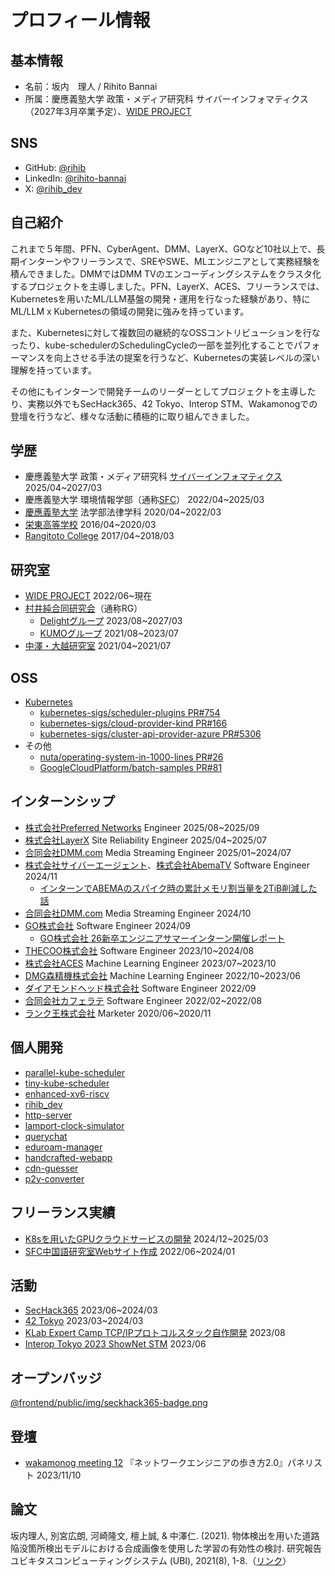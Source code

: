 # プロフィール情報

## 基本情報

- 名前：坂内　理人 / Rihito Bannai
- 所属：慶應義塾大学 政策・メディア研究科 サイバーインフォマティクス（2027年3月卒業予定）、[WIDE PROJECT](https://www.wide.ad.jp/)

## SNS

- GitHub: [@rihib](https://github.com/rihib)
- LinkedIn: [@rihito-bannai](https://www.linkedin.com/in/rihito-bannai/)
- X: [@rihib_dev](https://x.com/rihib_dev)

## 自己紹介

これまで５年間、PFN、CyberAgent、DMM、LayerX、GOなど10社以上で、長期インターンやフリーランスで、SREやSWE、MLエンジニアとして実務経験を積んできました。DMMではDMM TVのエンコーディングシステムをクラスタ化するプロジェクトを主導しました。PFN、LayerX、ACES、フリーランスでは、Kubernetesを用いたML/LLM基盤の開発・運用を行なった経験があり、特にML/LLM x Kubernetesの領域の開発に強みを持っています。

また、Kubernetesに対して複数回の継続的なOSSコントリビューションを行なったり、kube-schedulerのSchedulingCycleの一部を並列化することでパフォーマンスを向上させる手法の提案を行うなど、Kubernetesの実装レベルの深い理解を持っています。

その他にもインターンで開発チームのリーダーとしてプロジェクトを主導したり、実務以外でもSecHack365、42 Tokyo、Interop STM、Wakamonogでの登壇を行うなど、様々な活動に積極的に取り組んできました。

## 学歴

- 慶應義塾大学 政策・メディア研究科 [サイバーインフォマティクス](https://www.sfc.keio.ac.jp/academics/gsmg/program/ci.html) 2025/04~2027/03
- 慶應義塾大学 環境情報学部（通称[SFC](https://www.sfc.keio.ac.jp/)） 2022/04~2025/03
- [慶應義塾大学](https://www.keio.ac.jp/) 法学部法律学科 2020/04~2022/03
- [栄東高等学校](https://www.sakaehigashi.ed.jp/) 2016/04~2020/03
- [Rangitoto College](https://www.rangitoto.school.nz/) 2017/04~2018/03

## 研究室

- [WIDE PROJECT](https://www.wide.ad.jp/) 2022/06~現在
- [村井純合同研究会](https://rg.sfc.keio.ac.jp/)（通称RG）
  - [Delightグループ](https://delight.sfc.wide.ad.jp/) 2023/08~2027/03
  - [KUMOグループ](https://delight.sfc.wide.ad.jp/ja/news/20230927_announcement_of_reforming_delight) 2021/08~2023/07
- [中澤・大越研究室](https://www.jn.sfc.keio.ac.jp/) 2021/04~2021/07

## OSS

- [Kubernetes](https://github.com/search?q=org%3Akubernetes+org%3Akubernetes-sigs+org%3Akubernetes-csi+org%3Akubernetes-client+is%3Apr+author%3Arihib+&type=pullrequests&query=org%3Akubernetes+org%3Akubernetes-sigs+org%3Akubernetes-csi+org%3Akubernetes-client+is%3Apr+author%3Arihib+)
  - [kubernetes-sigs/scheduler-plugins PR#754](https://github.com/kubernetes-sigs/scheduler-plugins/pull/754)
  - [kubernetes-sigs/cloud-provider-kind PR#166](https://github.com/kubernetes-sigs/cloud-provider-kind/pull/166)
  - [kubernetes-sigs/cluster-api-provider-azure PR#5306](https://github.com/kubernetes-sigs/cluster-api-provider-azure/pull/5306)
- その他
  - [nuta/operating-system-in-1000-lines PR#26](https://github.com/nuta/operating-system-in-1000-lines/pull/26)
  - [GoogleCloudPlatform/batch-samples PR#81](https://github.com/GoogleCloudPlatform/batch-samples/pull/81)

## インターンシップ

- [株式会社Preferred Networks](https://www.preferred.jp/) Engineer 2025/08~2025/09
- [株式会社LayerX](https://layerx.co.jp/) Site Reliability Engineer 2025/04~2025/07
- [合同会社DMM.com](https://dmm-corp.com/) Media Streaming Engineer 2025/01~2024/07
- [株式会社サイバーエージェント](https://www.cyberagent.co.jp/)、[株式会社AbemaTV](https://abematv.co.jp/) Software Engineer 2024/11
  - [インターンでABEMAのスパイク時の累計メモリ割当量を2TiB削減した話](https://developers.cyberagent.co.jp/blog/archives/54054/)
- [合同会社DMM.com](https://dmm-corp.com/) Media Streaming Engineer 2024/10
- [GO株式会社](https://goinc.jp/) Software Engineer 2024/09
  - [GO株式会社 26新卒エンジニアサマーインターン開催レポート](https://go-on.goinc.jp/n/n1762aeb8a329)
- [THECOO株式会社](https://thecoo.co.jp/) Software Engineer 2023/10~2024/08
- [株式会社ACES](https://acesinc.co.jp/) Machine Learning Engineer 2023/07~2023/10
- [DMG森精機株式会社](https://www.dmgmori.co.jp/) Machine Learning Engineer 2022/10~2023/06
- [ダイアモンドヘッド株式会社](https://diamondhead.jp/) Software Engineer 2022/09
- [合同会社カフェラテ](https://cafelatte.jp/) Software Engineer 2022/02~2022/08
- [ランク王株式会社](https://rank-king.co.jp/) Marketer 2020/06~2020/11

## 個人開発

- [parallel-kube-scheduler](https://github.com/rihib/kubernetes/pull/1)
- [tiny-kube-scheduler](https://github.com/rihib/tiny-kube-scheduler)
- [enhanced-xv6-riscv](https://github.com/rihib/enhanced-xv6-riscv)
- [rihib_dev](https://github.com/rihib/rihib_dev)
- [http-server](https://github.com/rihib/http-server)
- [lamport-clock-simulator](https://github.com/rihib/lamport-clock-simulator)
- [querychat](https://github.com/rihib/querychat)
- [eduroam-manager](https://github.com/rihib/eduroam-manager?tab=readme-ov-file)
- [handcrafted-webapp](https://github.com/rihib/handcrafted-webapp)
- [cdn-guesser](https://github.com/rihib/cdn-guesser)
- [p2y-converter](https://github.com/rihib/p2y-converter)

## フリーランス実績

- [K8sを用いたGPUクラウドサービスの開発](https://gpu.cloud.zebra-ai.net/) 2024/12~2025/03
- [SFC中国語研究室Webサイト作成](https://china-lab.sfc.keio.ac.jp/) 2022/06~2024/01

## 活動

- [SecHack365](https://sechack365.nict.go.jp/achievement/2023/pdf/28Ss.pdf) 2023/06~2024/03
- [42 Tokyo](https://42tokyo.jp/) 2023/03~2024/03
- [KLab Expert Camp TCP/IPプロトコルスタック自作開発](https://klab-hr.snar.jp/jobboard/detail.aspx?id=ceG7Rw98wQU) 2023/08
- [Interop Tokyo 2023 ShowNet STM](https://archive.interop.jp/2023/shownet/noc/) 2023/06

## オープンバッジ

[@frontend/public/img/seckhack365-badge.png](https://www.openbadge-global.com/api/v1.0/openBadge/v2/Wallet/Public/GetAssertionShare/UURiTXVaYWpUYklmRkRkYWkrZkxlUT09)

## 登壇

- [wakamonog meeting 12](https://docomo-openlab.jp/720/) 『ネットワークエンジニアの歩き方2.0』パネリスト 2023/11/10

## 論文

坂内理人, 別宮広朗, 河崎隆文, 檀上誠, & 中澤仁. (2021). 物体検出を用いた道路陥没箇所検出モデルにおける合成画像を使用した学習の有効性の検討. 研究報告ユビキタスコンピューティングシステム (UBI), 2021(8), 1-8.（[リンク](https://ipsj.ixsq.nii.ac.jp/records/213965)）
